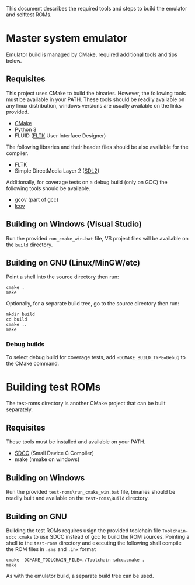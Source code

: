 This document describes the required tools and steps to build the emulator and
selftest ROMs.

# Master system emulator #

Emulator build is managed by CMake, required additional tools and tips below.

## Requisites ##

This project uses CMake to build the binaries. However, the following tools
must be available in your PATH. These tools should be readily available on any
linux distribution, windows versions are usually available on the links
provided.

* [CMake]
* [Python 3]
* FLUID ([FLTK] User Interface Designer)

The following libraries and their header files should be also available for
the compiler.

* FLTK
* Simple DirectMedia Layer 2 ([SDL2])

Additionally, for coverage tests on a debug build (only on GCC) the following
tools should be available.

* gcov (part of gcc)
* [lcov]

## Building on Windows (Visual Studio) ##

Run the provided `run_cmake_win.bat` file, VS project files will be available
on the `build` directory.

## Building on GNU (Linux/MinGW/etc) ##

Point a shell into the source directory then run:

    cmake .
    make
    
Optionally, for a separate build tree, go to the source directory then run:

    mkdir build
    cd build
    cmake ..
    make

### Debug builds ###

To select debug build for coverage tests, add `-DCMAKE_BUILD_TYPE=Debug` to
the CMake command.

# Building test ROMs #

The test-roms directory is another CMake project that can be built separately. 

## Requisites ##

These tools must be installed and available on your PATH.

* [SDCC] (Small Device C Compiler)
* make (nmake on windows)
 
## Building on Windows ##

Run the provided `test-roms\run_cmake_win.bat` file, binaries should be readily
built and available on the `test-roms\Build` directory.

## Building on GNU ##

Building the test ROMs requires usign the provided toolchain file 
`Toolchain-sdcc.cmake` to use SDCC instead of gcc to build the ROM sources. 
Pointing a shell to the `test-roms` directory and executing the following shall
compile the ROM files in `.sms` and `.ihx` format

    cmake -DCMAKE_TOOLCHAIN_FILE=./Toolchain-sdcc.cmake .
    make

As with the emulator build, a separate build tree can be used.

   [lcov]:     http://ltp.sourceforge.net/coverage/lcov.php
   [CMake]:    https://cmake.org/
   [Python 3]: https://www.python.org
   [FLTK]:     http://www.fltk.org/index.php
   [SDCC]:     http://sdcc.sourceforge.net/
   [SDL2]:     https://www.libsdl.org/
